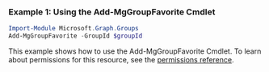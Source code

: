 ### Example 1: Using the Add-MgGroupFavorite Cmdlet
```powershell
Import-Module Microsoft.Graph.Groups
Add-MgGroupFavorite -GroupId $groupId
```
This example shows how to use the Add-MgGroupFavorite Cmdlet.
To learn about permissions for this resource, see the [permissions reference](/graph/permissions-reference).
